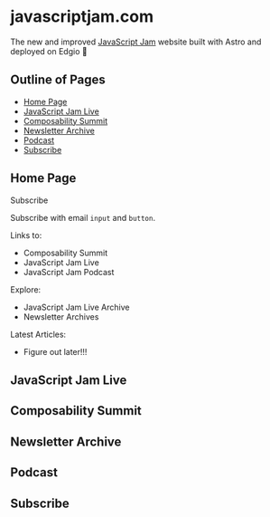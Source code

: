 # javascriptjam.com

The new and improved [JavaScript Jam](https://www.javascriptjam.com/) website built with Astro and deployed on Edgio 🚀

## Outline of Pages

- [Home Page](#home-page)
- [JavaScript Jam Live](#javascript-jam-live)
- [Composability Summit](#composability-summit)
- [Newsletter Archive](#newsletter-archive)
- [Podcast](#podcast)
- [Subscribe](#subscribe)

## Home Page

Subscribe

Subscribe with email `input` and `button`.

Links to:
- Composability Summit
- JavaScript Jam Live
- JavaScript Jam Podcast

Explore:
- JavaScript Jam Live Archive
- Newsletter Archives

Latest Articles:

- Figure out later!!!

## JavaScript Jam Live

## Composability Summit

## Newsletter Archive

## Podcast

## Subscribe
